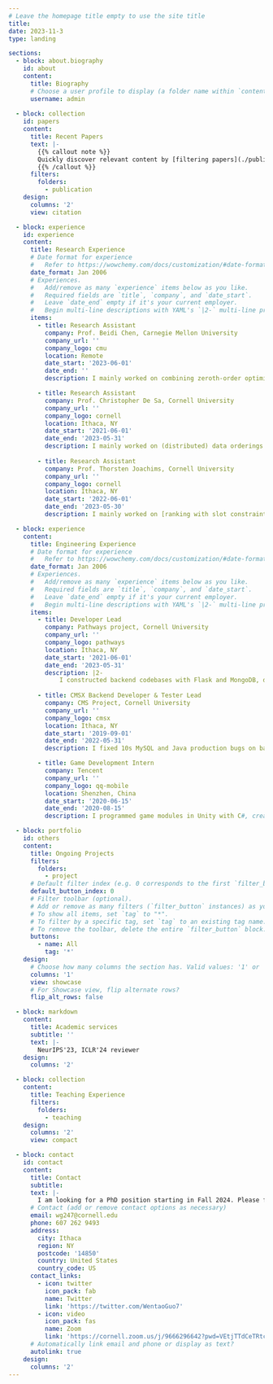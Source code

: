 ```yaml
---
# Leave the homepage title empty to use the site title
title:
date: 2023-11-3
type: landing

sections:
  - block: about.biography
    id: about
    content:
      title: Biography
      # Choose a user profile to display (a folder name within `content/authors/`)
      username: admin
  
  - block: collection
    id: papers
    content:
      title: Recent Papers
      text: |-
        {{% callout note %}}
        Quickly discover relevant content by [filtering papers](./publication/).
        {{% /callout %}}
      filters:
        folders:
          - publication
    design:
      columns: '2'
      view: citation

  - block: experience
    id: experience
    content:
      title: Research Experience
      # Date format for experience
      #   Refer to https://wowchemy.com/docs/customization/#date-format
      date_format: Jan 2006
      # Experiences.
      #   Add/remove as many `experience` items below as you like.
      #   Required fields are `title`, `company`, and `date_start`.
      #   Leave `date_end` empty if it's your current employer.
      #   Begin multi-line descriptions with YAML's `|2-` multi-line prefix.
      items:
        - title: Research Assistant
          company: Prof. Beidi Chen, Carnegie Mellon University
          company_url: ''
          company_logo: cmu
          location: Remote
          date_start: '2023-06-01'
          date_end: ''
          description: I mainly worked on combining zeroth-order optimization with prompt tuning, while ensuring a reasonable performance with a reasonable finetuning time. I also collaborated to investigate the training dynamics of attention weight matrix. 

        - title: Research Assistant
          company: Prof. Christopher De Sa, Cornell University
          company_url: ''
          company_logo: cornell
          location: Ithaca, NY
          date_start: '2021-06-01'
          date_end: '2023-05-31'
          description: I mainly worked on (distributed) data orderings that produced the [CD-GraB](https://openreview.net/pdf?id=ISRyILhAyS) and [GraB](https://proceedings.neurips.cc/paper_files/paper/2022/file/3acb49252187efa352a1ae0e4b066ced-Paper-Conference.pdf) paper, and efficient high-precision floating-point arithmetic for hyperbolic representation learning as [MCTensor](https://arxiv.org/pdf/2207.08867.pdf) and [HTorch](https://github.com/ydtydr/HTorch).
      
        - title: Research Assistant
          company: Prof. Thorsten Joachims, Cornell University
          company_url: ''
          company_logo: cornell
          location: Ithaca, NY
          date_start: '2022-06-01'
          date_end: '2023-05-30'
          description: I mainly worked on [ranking with slot constraints problem](https://arxiv.org/pdf/2310.17870.pdf).

  - block: experience
    content:
      title: Engineering Experience
      # Date format for experience
      #   Refer to https://wowchemy.com/docs/customization/#date-format
      date_format: Jan 2006
      # Experiences.
      #   Add/remove as many `experience` items below as you like.
      #   Required fields are `title`, `company`, and `date_start`.
      #   Leave `date_end` empty if it's your current employer.
      #   Begin multi-line descriptions with YAML's `|2-` multi-line prefix.
      items:
        - title: Developer Lead
          company: Pathways project, Cornell University
          company_url: ''
          company_logo: pathways
          location: Ithaca, NY
          date_start: '2021-06-01'
          date_end: '2023-05-31'
          description: |2-
              I constructed backend codebases with Flask and MongoDB, designed search algorithms that provided diverse suggestions on course enrollment choices, and iterated search algorithms from students’ feedback. I deployed and maintained the [website](https://pathways.cornell.edu/) to serve 3000 Cornell students. 
      
        - title: CMSX Backend Developer & Tester Lead
          company: CMS Project, Cornell University
          company_url: ''
          company_logo: cmsx
          location: Ithaca, NY
          date_start: '2019-09-01'
          date_end: '2022-05-31'
          description: I fixed 10s MySQL and Java production bugs on backend, created 75 and reviewed 76 peer’s pull requests, and supervised new members and held weekly meetings to manage the team. The [website](https://www.cs.cornell.edu/Projects/cms/cmsx/) serves more than 8000 students in over 100 courses in Cornell University.

        - title: Game Development Intern
          company: Tencent
          company_url: ''
          company_logo: qq-mobile
          location: Shenzhen, China
          date_start: '2020-06-15'
          date_end: '2020-08-15'
          description: I programmed game modules in Unity with C#, created tools to accelerate project loading and compilation time, and analyzed the performance of C# libraries on serialization and deserialization.

  - block: portfolio
    id: others
    content:
      title: Ongoing Projects
      filters:
        folders:
          - project
      # Default filter index (e.g. 0 corresponds to the first `filter_button` instance below).
      default_button_index: 0
      # Filter toolbar (optional).
      # Add or remove as many filters (`filter_button` instances) as you like.
      # To show all items, set `tag` to "*".
      # To filter by a specific tag, set `tag` to an existing tag name.
      # To remove the toolbar, delete the entire `filter_button` block.
      buttons:
        - name: All
          tag: '*'
    design:
      # Choose how many columns the section has. Valid values: '1' or '2'.
      columns: '1'
      view: showcase
      # For Showcase view, flip alternate rows?
      flip_alt_rows: false

  - block: markdown
    content:
      title: Academic services
      subtitle: ''
      text: |-
        NeurIPS'23, ICLR'24 reviewer
    design:
      columns: '2'

  - block: collection
    content:
      title: Teaching Experience
      filters:
        folders:
          - teaching
    design:
      columns: '2'
      view: compact

  - block: contact
    id: contact
    content:
      title: Contact
      subtitle:
      text: |-
        I am looking for a PhD position starting in Fall 2024. Please feel free to contact me!
      # Contact (add or remove contact options as necessary)
      email: wg247@cornell.edu
      phone: 607 262 9493
      address:
        city: Ithaca
        region: NY
        postcode: '14850'
        country: United States
        country_code: US
      contact_links:
        - icon: twitter
          icon_pack: fab
          name: Twitter
          link: 'https://twitter.com/WentaoGuo7'
        - icon: video
          icon_pack: fas
          name: Zoom
          link: 'https://cornell.zoom.us/j/9666296642?pwd=VEtjTTdCeTRtcWxsUmk5NTlMQ1ZuUT09'
      # Automatically link email and phone or display as text?
      autolink: true
    design:
      columns: '2'
---
```

